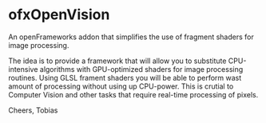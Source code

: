 ofxOpenVision
=============

An openFrameworks addon that simplifies the use of fragment shaders for image processing.

The idea is to provide a framework that will allow you to substitute CPU-intensive algorithms with GPU-optimized shaders for image processing routines. Using GLSL frament shaders you will be able to perform wast amount of processing without using up CPU-power. This is crutial to Computer Vision and other tasks that require real-time processing of pixels.

Cheers,
Tobias
